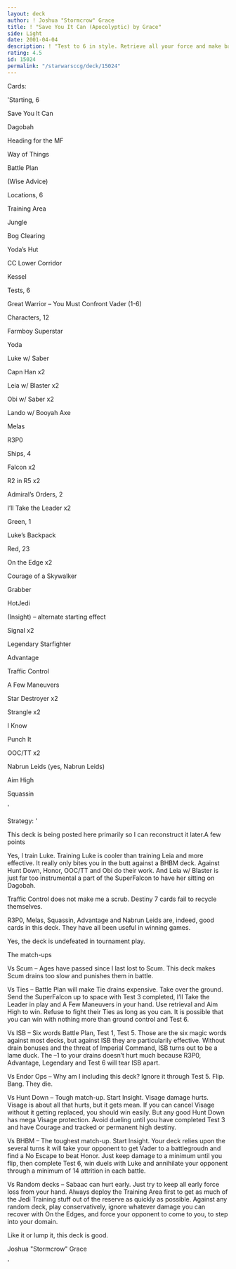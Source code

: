 ```yaml
---
layout: deck
author: ! Joshua "Stormcrow" Grace
title: ! "Save You It Can (Apocolyptic) by Grace"
side: Light
date: 2001-04-04
description: ! "Test to 6 in style. Retrieve all your force and make bad guys die with big 7’s for destiny."
rating: 4.5
id: 15024
permalink: "/starwarsccg/deck/15024"
---
```

Cards: 

'Starting, 6

Save You It Can

Dagobah

Heading for the MF

Way of Things

Battle Plan

(Wise Advice)


Locations, 6

Training Area

Jungle

Bog Clearing

Yoda&#8217;s Hut

CC Lower Corridor

Kessel


Tests, 6

Great Warrior &#8211; You Must Confront Vader (1-6)


Characters, 12

Farmboy Superstar

Yoda

Luke w/ Saber

Capn Han x2

Leia w/ Blaster x2

Obi w/ Saber x2

Lando w/ Booyah Axe

Melas

R3P0


Ships, 4

Falcon x2

R2 in R5 x2


Admiral&#8217;s Orders, 2

I&#8217;ll Take the Leader x2


Green, 1

Luke&#8217;s Backpack


Red, 23

On the Edge x2

Courage of a Skywalker

Grabber

HotJedi

(Insight) &#8211; alternate starting effect

Signal x2

Legendary Starfighter

Advantage

Traffic Control

A Few Maneuvers

Star Destroyer x2

Strangle x2

I Know

Punch It

OOC/TT x2

Nabrun Leids (yes, Nabrun Leids)

Aim High

Squassin

'

Strategy: '

This deck is being posted here primarily so I can reconstruct it later.A few points


Yes, I train Luke. Training Luke is cooler than training Leia and more effective. It really only bites you in the butt against a BHBM deck. Against Hunt Down, Honor, OOC/TT and Obi do their work. And Leia w/ Blaster is just far too instrumental a part of the SuperFalcon to have her sitting on Dagobah.


Traffic Control does not make me a scrub. Destiny 7 cards fail to recycle themselves.


R3P0, Melas, Squassin, Advantage and Nabrun Leids are, indeed, good cards in this deck. They have all been useful in winning games.


Yes, the deck is undefeated in tournament play.


The match-ups


Vs Scum &#8211; Ages have passed since I last lost to Scum. This deck makes Scum drains too slow and punishes them in battle.


Vs Ties &#8211; Battle Plan will make Tie drains expensive. Take over the ground. Send the SuperFalcon up to space with Test 3 completed, I&#8217;ll Take the Leader in play and A Few Maneuvers in your hand. Use retrieval and Aim High to win. Refuse to fight their Ties as long as you can. It is possible that you can win with nothing more than ground control and Test 6.


Vs ISB &#8211; Six words Battle Plan, Test 1, Test 5. Those are the six magic words against most decks, but against ISB they are particularily effective. Without drain bonuses and the threat of Imperial Command, ISB turns out to be a lame duck. The &#8211;1 to your drains doesn&#8217;t hurt much because R3P0, Advantage, Legendary and Test 6 will tear ISB apart.


Vs Endor Ops &#8211; Why am I including this deck? Ignore it through Test 5. Flip. Bang. They die.


Vs Hunt Down &#8211; Tough match-up. Start Insight. Visage damage hurts. Visage is about all that hurts, but it gets mean. If you can cancel Visage without it getting replaced, you should win easily. But any good Hunt Down has mega Visage protection. Avoid dueling until you have completed Test 3 and have Courage and tracked or permanent high destiny.


Vs BHBM &#8211; The toughest match-up. Start Insight. Your deck relies upon the several turns it will take your opponent to get Vader to a battlegroudn and find a No Escape to beat Honor. Just keep damage to a minimum until you flip, then complete Test 6, win duels with Luke and annihilate your opponent through a minimum of 14 attrition in each battle.


Vs Random decks &#8211; Sabaac can hurt early. Just try to keep all early force loss from your hand. Always deploy the Training Area first to get as much of the Jedi Training stuff out of the reserve as quickly as possible. Against any random deck, play conservatively, ignore whatever damage you can recover with On the Edges, and force your opponent to come to you, to step into your domain.


Like it or lump it, this deck is good.


Joshua "Stormcrow" Grace



'
